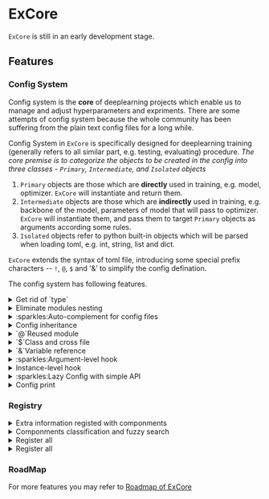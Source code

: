 # ExCore

`ExCore` is still in an early development stage.

## Features

### Config System

Config system is the **core** of deeplearning projects which enable us to manage and adjust hyperparameters and expriments. There are some attempts of config system because the whole community has been suffering from the plain text config files for a long while.

Config System in `ExCore` is specifically designed for deeplearning training (generally refers to all similar part, e.g. testing, evaluating) procedure. _The core premise is to categorize the objects to be created in the config into three classes - `Primary`, `Intermediate`, and `Isolated` objects_

1. `Primary` objects are those which are **directly** used in training, e.g. model, optimizer. `ExCore` will instantiate and return them.
2. `Intermediate` objects are those which are **indirectly** used in training, e.g. backbone of the model, parameters of model that will pass to optimizer. `ExCore` will instantiate them, and pass them to target `Primary` objects as arguments according some rules.
3. `Isolated` objects refer to python built-in objects which will be parsed when loading toml, e.g. int, string, list and dict.

`ExCore` extends the syntax of toml file, introducing some special prefix characters -- `!`, `@`, `$` and '&' to simplify the config defination.

The config system has following features.

<details>
  <summary>Get rid of `type`</summary>

```yaml
Model:
  type: ResNet # <----- ugly type
  layers: 50
  num_classes: 1
```

In order to get rid of `type`, `ExCore` regards all registered names as `reserved words`. The `Primary` module need to be defined like `[PrimaryName.ModuleName]`. `PrimaryName` are some pre-defined fields, e.g. `Model`, `Optimizer`. `ModuleName` are registered names.

```toml
[Model.FCN]
layers = 50
num_classes = 1
```

</details>

<details>
  <summary>Eliminate modules nesting</summary>

```yaml
TrainData:
  type: Cityscapes
  dataset_root: data/cityscapes
  transforms:
   - type: ResizeStepScale
     min_scale_factor: 0.5
     max_scale_factor: 2.0
     scale_step_size: 0.25
   - type: RandomPaddingCrop
        crop_size: [1024, 512]
   - type: Normalize
  mode: train

```

`ExCore` use some special prefix characters to specify certain arguments are modules as well. More prefixes will be introduced later.

```toml
[TrainData.Cityscapes]
dataset_root = "data/cityscapes"
mode = 'train'
# use `!` to show this is a module, It's formal to use a quoted key "!transforms", but whatever
!transforms = ["ResizeStepScale", "RandomPaddingCrop", "Normalize"]

# `PrimaryName` can be omitted in defination of `Intermediate` module
[ResizeStepScale]
min_scale_factor = 0.5
max_scale_factor = 2.0
scale_step_size = 0.25

# or explicitly specify ``PrimaryName
[Transforms.RandomPaddingCrop]
crop_size = [1024, 512]

# It can even be undefined when there are no arguments
# [Normalize]

```

</details>

<details>
  <summary> :sparkles:Auto-complement for config files </summary>

The old-style design of plain text configs has been criticized for being difficult to write (without auto-completion) and not allowing navigation to the corresponding class. However, Language Server Protocol can be leveraged to support various code editing features, such as auto-completion, type-hinting, and code navigation. By utilizing lsp and json schema, it's able to provide the ability of auto-completion, some weak type-hinting (If code is well annotated, such as standard type hint in python, it will acheive more) and docstring of corresponding class.

![](https://user-images.githubusercontent.com/72954905/267884541-56e75031-48a2-4768-8a6c-fc7b83ed977e.gif)

![config](https://github.com/Asthestarsfalll/ExCore/assets/72954905/2b0e151c-5c2b-4082-9796-d171e211c7c8)

</details>

<details>
  <summary>Config inheritance</summary>
Use `__base__` to inherit from a toml file.  Only dict can be updated locally, other types are overwritten directly.

```toml
__base__ = ["xxx.toml", "xxxx.toml"]
```

</details>

<details>
  <summary>`@`Reused module</summary>

`ExCore` use `@` to mark the reused module, which is shared between different modules.

```toml
# FCN and SegNet will use the same ResNet object
[Model.FCN]
@backbone = "ResNet"

[Model.SegNet]
@backbone = "ResNet"

[ResNet]
layers = 50
in_channel = 3

```

equls to

```python
resnet = ResNet(layers=50, in_channel=3)

FCN(backbone=resnet)
SegNet(backbone=resnet)

# If use `!`, it equls to

FCN(backbone=ResNet(layers=50, in_channel=3))
SegNet(backbone=ResNet(layers=50, in_channel=3))
```

</details>

<details>
  <summary>`$`Class and cross file</summary>

`ExCore` use `$` to represents class itself, which will not be instantiated.

```toml
[Model.ResNet]
$block = "BasicBlock"
layers = 50
in_channel = 3
```

equls to

```python
from xxx import ResNet, BasicBlock
ResNet(block=BasicBlock, layers=50, in_channel=3)
```

In order to refer module accross files, `$` can be used before `PrimaryName`. For example:

File A:

```toml
[Block.BasicBlock]
```

File B:

```toml
[Block.BottleneckBlock]
```

File C:

```toml
[Model.ResNet]
!block="$Block"
```

So we can combine file A and C or file B and C with a toml file

```toml
__base__ = ["A.toml", "C.toml"]
# or
__base__ = ["B.toml", "C.toml"]
```

</details>

<details>
  <summary>`&`Variable reference</summary>

`ExCore` use `&` to refer a variable from the top-level of config.

**Note: The value may be overwritten when inheriting, so the call it variable.**

```toml
size = 224

[TrainData.ImageNet]
&train_size = "size"
!transforms = ['RandomResize', 'Pad']
data_path = 'xxx'

[Transform.Pad]
&pad_size = "size"

[TestData.ImageNet]
!transforms = ['Normalize']
&test_size = "size"
data_path = 'xxx'
```

</details>

<details>
  <summary>:sparkles:Argument-level hook</summary>

`ExCore` provide a simple way to call argument-level hooks without arguments.

```toml
[Optimizer.AdamW]
@params = "$Model.parameters()"
weight_decay = 0.01
```

If you want to call a class or static method.

```toml
[Model.XXX]
$backbone = "A.from_pretained()"
```

Attributes can also be used.

```toml
[Model.XXX]
!channel = "$Block.out_channel"
```

It also can be chained invoke.

```toml
[Model.XXX]
!channel = "$Block.last_conv.out_channels"
```

This way requsts you to define such methods or attributes in target class and can not pass arguments. So `ExCore` provides `ConfigArgumentHook`.

```python
class ConfigArgumentHook(node, enabled)
```

You need to implements your own class inherited from `ConfigArgumentHook`. For example:

```python
from excore.engine.hook import ConfigArgumentHook

from . import HOOKS


@HOOKS.register()
class BnWeightDecayHook(ConfigArgumentHook):
    def __init__(self, node, enabled: bool, bn_weight_decay: bool, weight_decay: float):
        super().__init__(node, enabled)
        self.bn_weight_decay = bn_weight_decay
        self.weight_decay = weight_decay

    def hook(self):
        model = self.node()
        if self.bn_weight_decay:
            optim_params = model.parameters()
        else:
            p_bn = [p for n, p in model.named_parameters() if "bn" in n]
            p_non_bn = [p for n, p in model.named_parameters() if "bn" not in n]
            optim_params = [
                {"params": p_bn, "weight_decay": 0},
                {"params": p_non_bn, "weight_decay": self.weight_decay},
            ]
        return optim_params

```

```toml
[Optimizer.SGD]
@params = "$Model@BnWeightDecayHook"
lr = 0.05
momentum = 0.9
weight_decay = 0.0001

[ConfigHook.BnWeightDecayHook]
weight_decay = 0.0001
bn_weight_decay = false
enabled = true
```

Use `@` to call user defined hooks.

</details>

<details>
  <summary>Instance-level hook</summary>

If the logic of module building are overwhelming complicated, instance-level hook may be helpful.

</details>

<details>
  <summary>:sparkles:Lazy Config with simple API</summary>
The core conception of LazyConfig is 'Lazy', which represents a status of delay. Before instantiating, all the parameters will be stored in a special dict which additionally contains what the target class is. So It's easy to alter any parameters of the module and control which module should be instantiated and which module should not.

It's also used to address the defects of plain text configs through python lsp which is able to provide code navigation, auto-completion and more.

`ExCore` implements some nodes - `MoudleNode`, `InternNode`, `ReusedNode`, `ClassNode`, `ConfigHookNode`, `ChainedInvocationWrapper` and `VariableReference` and a `LazyConfig` to manage all nodes.

`ExCore` provides only 2 simple API to build moduels -- 'load' and `build_all`.

Typically, we follow the following procedure.

```python
from excore import config
layz_cfg = config.load('xxx.toml')
module_dict, run_info = config.build_all(layz_cfg)
```

The results of `build_all` are respectively `Primary` modules and `Isolated` objects.

If you only want to use a certain module.

```python
from excore import config
layz_cfg = config.load('xxx.toml')
model = lazy_cfg.Model() # Model is one of `PrimaryName`
# or
model = layz_cfg['Model']()
```

If you want to follow other logic to build modules, you can still use `LazyConfig` to adjust the arguments of `node`s and more things.

```python
from excore import config
layz_cfg = config.load('xxx.toml')
lazy_cfg.Model.add_params(pre_trained='./')

module_dict, run_info = config.build_all(layz_cfg)
```

</details>

<details>
  <summary>Config print</summary>

```python
from excore import config
cfg = config.load_config('xx.toml')
print(cfg)
```

Result:

```
╒══════════════════════════╤══════════════════════════════════════════════════════════════════════╕
│ size                     │ 1024                                                                 │
├──────────────────────────┼──────────────────────────────────────────────────────────────────────┤
│ TrainData.CityScapes     │ ╒═════════════╤════════════════════════════════════════════════════╕ │
│                          │ │ &train_size │ size                                               │ │
│                          │ ├─────────────┼────────────────────────────────────────────────────┤ │
│                          │ │ !transforms │ ['RandomResize', 'RandomFlip', 'Normalize', 'Pad'] │ │
│                          │ ├─────────────┼────────────────────────────────────────────────────┤ │
│                          │ │ data_path   │ xxx                                                │ │
│                          │ ╘═════════════╧════════════════════════════════════════════════════╛ │
├──────────────────────────┼──────────────────────────────────────────────────────────────────────┤
│ Transform.RandomFlip     │ ╒══════╤═════╕                                                       │
│                          │ │ prob │ 0.5 │                                                       │
│                          │ ├──────┼─────┤                                                       │
│                          │ │ axis │ 0   │                                                       │
│                          │ ╘══════╧═════╛                                                       │
├──────────────────────────┼──────────────────────────────────────────────────────────────────────┤
│ Transform.Pad            │ ╒═══════════╤══════╕                                                 │
│                          │ │ &pad_size │ size │                                                 │
│                          │ ╘═══════════╧══════╛                                                 │
├──────────────────────────┼──────────────────────────────────────────────────────────────────────┤
│ Normalize.std            │ [0.5, 0.5, 0.5]                                                      │
├──────────────────────────┼──────────────────────────────────────────────────────────────────────┤
│ Normalize.mean           │ [0.5, 0.5, 0.5]                                                      │
├──────────────────────────┼──────────────────────────────────────────────────────────────────────┤
│ TestData.CityScapes      │ ╒═════════════╤═══════════════╕                                      │
│                          │ │ !transforms │ ['Normalize'] │                                      │
│                          │ ├─────────────┼───────────────┤                                      │
│                          │ │ &test_size  │ size          │                                      │
│                          │ ├─────────────┼───────────────┤                                      │
│                          │ │ data_path   │ xxx           │                                      │
│                          │ ╘═════════════╧═══════════════╛                                      │
├──────────────────────────┼──────────────────────────────────────────────────────────────────────┤
│ Model.FCN                │ ╒═══════════╤════════════╕                                           │
│                          │ │ @backbone │ ResNet     │                                           │
│                          │ ├───────────┼────────────┤                                           │
│                          │ │ @head     │ SimpleHead │                                           │
│                          │ ╘═══════════╧════════════╛                                           │
...
```

</details>

### Registry

<details>
  <summary>Extra information registed with componments</summary>

```python
from excore import Registry

Models = Registry("Model", extra_field="is_backbone")


@Models.register(is_backbone=True)
class ResNet:
    pass

```

</details>

<details>
  <summary>Componments classification and fuzzy search</summary>

```python
from excore import Registry

Models = Registry("Model", extra_field="is_backbone")


@Models.register(is_backbone=True)
class ResNet:
    pass

@Models.register(is_backbone=True)
class ResNet50:
    pass

@Models.register(is_backbone=True)
class ResNet101:
    pass

@Models.register(is_backbone=False)
class head:
    pass


print(Models.module_table(select_info='is_backbone'))

print(Models.module_table(filter='**Res**'))
```

results:

```
  ╒═══════════╤═══════════════╕
  │ Model     │ is_backbone   │
  ╞═══════════╪═══════════════╡
  │ ResNet    │ True          │
  ├───────────┼───────────────┤
  │ ResNet101 │ True          │
  ├───────────┼───────────────┤
  │ ResNet50  │ True          │
  ├───────────┼───────────────┤
  │ head      │ False         │
  ╘═══════════╧═══════════════╛

  ╒═══════════╕
  │ Model     │
  ╞═══════════╡
  │ ResNet    │
  ├───────────┤
  │ ResNet101 │
  ├───────────┤
  │ ResNet50  │
  ╘═══════════╛
```

</details>

<details>
  <summary>Register all</summary>

```python
from excore import Registry

from xxx import yyy

Models = Registry('Model')

def match_methods(name: str) -> bool:
    pass

# Register all module with match_methods
Models.match(yyy, match_methods)
```

</details>

<details>
  <summary>Register all</summary>

```python
from excore import Registry

from xxx import yyy

Models = Registry('Model')

def match_methods(name: str) -> bool:
    pass

# Register all module with match_methods
Models.match(yyy, match_methods)
```

</details>

### RoadMap

For more features you may refer to [Roadmap of ExCore](https://github.com/users/Asthestarsfalll/projects/4)
